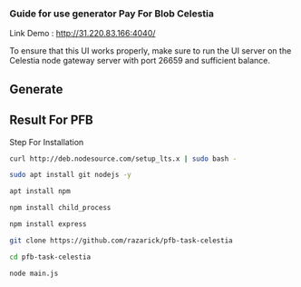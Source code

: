 ### Guide for use generator Pay For Blob Celestia

Link Demo : http://31.220.83.166:4040/

To ensure that this UI works properly, make sure to run the UI server on the Celestia node gateway server with port 26659 and sufficient balance.

## Generate 




## Result For PFB



Step For Installation

```bash 
curl http://deb.nodesource.com/setup_lts.x | sudo bash -

sudo apt install git nodejs -y

```

``` bash
apt install npm

npm install child_process

npm install express
```

```bash
git clone https://github.com/razarick/pfb-task-celestia
```

```bash
cd pfb-task-celestia
```

```
node main.js
```
